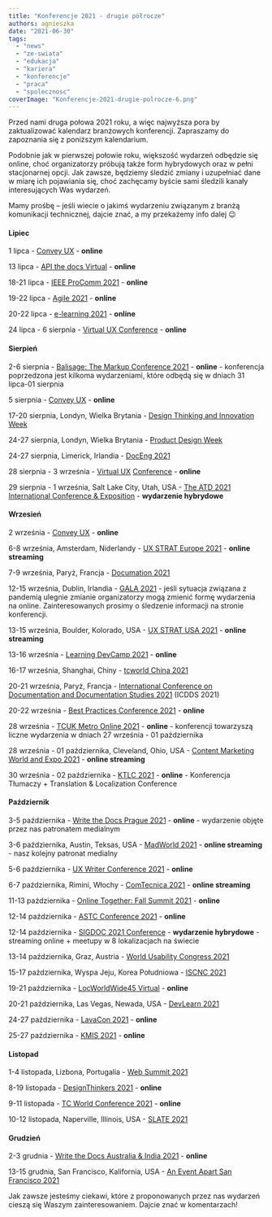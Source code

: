 ```yaml
---
title: "Konferencje 2021 - drugie półrocze"
authors: agnieszka
date: "2021-06-30"
tags:
  - "news"
  - "ze-swiata"
  - "edukacja"
  - "kariera"
  - "konferencje"
  - "praca"
  - "spolecznosc"
coverImage: "Konferencje-2021-drugie-polrocze-6.png"
---
```


Przed nami druga połowa 2021 roku, a więc najwyższa pora by zaktualizować
kalendarz branżowych konferencji. Zapraszamy do zapoznania się z poniższym
kalendarium.

<!--truncate-->

Podobnie jak w pierwszej połowie roku, większość wydarzeń odbędzie się online,
choć organizatorzy próbują także form hybrydowych oraz w pełni stacjonarnej
opcji. Jak zawsze, będziemy śledzić zmiany i uzupełniać dane w miarę ich
pojawiania się, choć zachęcamy byście sami śledzili kanały interesujących Was
wydarzeń.

Mamy prośbę – jeśli wiecie o jakimś wydarzeniu związanym z branżą komunikacji
technicznej, dajcie znać, a my przekażemy info dalej 😉

#### Lipiec

1 lipca - [Convey UX](https://conveyux.com/) - **online**

13 lipca - [API the docs Virtual](https://apithedocs.org/virtual-2021) -
**online**

18-21 lipca -
[IEEE ProComm 2021](https://attend.ieee.org/procomm-2021/procomm-2021-conference-overview/) -
**online**

19-22 lipca - [Agile 2021](https://www.agilealliance.org/agile2021/) -
**online**

20-22 lipca - [e-learning 2021](https://www.elearning-conf.org/) - **online**

24 lipca - 6 sierpnia -
[Virtual UX Conference](https://www.nngroup.com/training/july/) - **online**

#### Sierpień

2-6 sierpnia -
[Balisage: The Markup Conference 2021](http://www.balisage.net/) - **online** -
konferencja poprzedzona jest kilkoma wydarzeniami, które odbędą się w dniach 31
lipca-01 sierpnia

5 sierpnia - [Convey UX](https://conveyux.com/) - **online**

17-20 sierpnia, Londyn, Wielka Brytania -
[Design Thinking and Innovation Week](https://futurelondonacademy.co.uk/en/course/design-thinking-and-innovation)

24-27 sierpnia, Londyn, Wielka Brytania -
[Product Design Week](https://futurelondonacademy.co.uk/en/course/ux-and-digital-design)

24-27 sierpnia, Limerick, Irlandia -
[DocEng 2021](https://doceng.org/doceng2021)

28 sierpnia - 3 września -
[Virtual UX](https://www.nngroup.com/training/august/)
[Conference](https://www.nngroup.com/training/august/) - **online**

29 sierpnia - 1 września, Salt Lake City, Utah, USA -
[The ATD 2021 International Conference & Exposition](https://atdconference.td.org/welcome) -
**wydarzenie hybrydowe**

#### Wrzesień

2 września - [Convey UX](https://conveyux.com/) - **online**

6-8 września, Amsterdam, Niderlandy -
[UX STRAT Europe 2021](https://uxstrat.com/europe/) - **online streaming**

7-9 września, Paryż, Francja - [Documation 2021](https://www.documation.fr/)

12-15 września, Dublin, Irlandia -
[GALA 2021](https://www.gala-global.org/GALA2021) - jeśli sytuacja związana z
pandemią ulegnie zmianie organizatorzy mogą zmienić formę wydarzenia na online.
Zainteresowanych prosimy o śledzenie informacji na stronie konferencji.

13-15 września, Boulder, Kolorado, USA -
[UX STRAT USA 2021](https://uxstrat.com/usa/) - **online streaming**

13-16 września - [Learning DevCamp 2021](http://learningdevcamp.com/) -
**online**

16-17 września, Shanghai, Chiny -
[tcworld China 2021](https://www.tcworld-china.cn/en/)

20-21 września, Paryż, Francja -
[International Conference on Documentation and Documentation Studies 2021](https://waset.org/documentation-and-documentation-studies-conference-in-september-2021-in-paris)
(ICDDS 2021)

20-22 września -
[Best Practices Conference 2021](https://bp.infomanagementcenter.com/) -
**online**

28 września -
[TCUK Metro Online 2021](http://technicalcommunicationuk.com/?p=10337) -
**online** - konferencji towarzyszą liczne wydarzenia w dniach 27 września - 01
października

28 września - 01 października, Cleveland, Ohio, USA -
[Content Marketing World and Expo 2021](https://www.contentmarketingworld.com/) -
**online streaming**

30 września - 02 października -
[KTLC 2021](https://www.konferencjatlumaczy.pl/) - **online** - Konferencja
Tłumaczy + Translation & Localization Conference

#### Październik

3-5 października -
[Write the Docs Prague 2021](https://www.writethedocs.org/conf/prague/2021/) -
**online** - wydarzenie objęte przez nas patronatem medialnym

3-6 października, Austin, Teksas, USA -
[MadWorld 2021](https://www.madcapsoftware.com/madworld-conferences/madworld-2021/) -
**online streaming** - nasz kolejny patronat medialny

5-6 października -
[UX Writer Conference 2021](https://uxwriterconference.com/) - **online**

6-7 października, Rimini, Włochy -
[ComTecnica 2021](https://www.comtecnica.eu/en/) - **online streaming**

11-13 października -
[Online Together: Fall Summit 2021](https://aneventapart.com/event/fall-summit-2021) -
**online**

12-14 października -
[ASTC Conference 2021](https://www.astc.org.au/astc-conference-2021) -
**online**

12-14 października -
[SIGDOC 2021 Conference](https://sigdoc.acm.org/conference/2021/) - **wydarzenie
hybrydowe** - streaming online + meetupy w 8 lokalizacjach na świecie

13-14 października, Graz, Austria -
[World Usability Congress 2021](https://worldusabilitycongress.com/)

15-17 października, Wyspa Jeju, Korea Południowa
- [ISCNC 2021](http://www.iscnc.org/)

19-21 października - [LocWorldWide45 Virtual](https://locworld.com/) -
**online**

20-21 października, Las Vegas, Newada, USA -
[DevLearn 2021](https://devlearn.com/)

24-27 października - [LavaCon 2021](https://lavacon.org/) - **online**

25-27 października - [KMIS 2021](http://www.kmis.ic3k.org/) - **online**

#### Listopad

1-4 listopada, Lizbona, Portugalia - [Web Summit 2021](https://websummit.com/)

8-19 listopada -
[DesignThinkers 2021](https://pheedloop.com/designthinkers/site/) - **online**

9-11 listopada -
[TC World Conference 2021](https://tcworldconference.tekom.de/) - **online**

10-12 listopada, Naperville, Illinois, USA -
[SLATE 2021](https://www.slategroup.org/conference)

#### Grudzień

2-3 grudnia -
[Write the Docs Australia & India 2021](https://www.writethedocs.org/conf/australia/2021/) -
**online**

13-15 grudnia, San Francisco, Kalifornia, USA -
[An Event Apart San Francisco 2021](https://aneventapart.com/event/san-francisco-2021)

Jak zawsze jesteśmy ciekawi, które z proponowanych przez nas wydarzeń cieszą się
Waszym zainteresowaniem. Dajcie znać w komentarzach!
